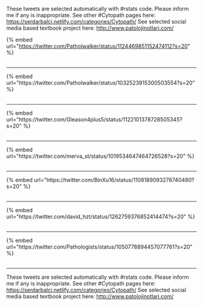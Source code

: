 

These tweets are selected automatically with #rstats code. Please inform me if any is inappropriate.
See other #Cytopath pages here: https://serdarbalci.netlify.com/categories/Cytopath/ 
See selected social media based textbook project here: http://www.patolojinotlari.com/

{% embed url="https://twitter.com/Patholwalker/status/1124469851152474112?s=20" %}<br>
<br>
<hr>
{% embed url="https://twitter.com/Patholwalker/status/1032523915300503554?s=20" %}<br>
<br>
<hr>
{% embed url="https://twitter.com/Gleason4plus5/status/1122101378728505345?s=20" %}<br>
<br>
<hr>
{% embed url="https://twitter.com/merva_st/status/1019534647464726528?s=20" %}<br>
<br>
<hr>
{% embed url="https://twitter.com/BinXu16/status/1108189093278740480?s=20" %}<br>
<br>
<hr>
{% embed url="https://twitter.com/david_hzt/status/1262759376852414474?s=20" %}<br>
<br>
<hr>
{% embed url="https://twitter.com/Pathologists/status/1050778894457077761?s=20" %}<br>
<br>
<hr>


These tweets are selected automatically with #rstats code. Please inform me if any is inappropriate.
See other #Cytopath pages here: https://serdarbalci.netlify.com/categories/Cytopath/ 
See selected social media based textbook project here: http://www.patolojinotlari.com/
